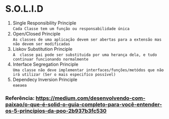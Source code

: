 # S.O.L.I.D

1. Single Responsibility Principle <br>
  ``Cada Classe tem um função ou responsabilidade única``
2. Open/Closed Principle <br>
  `As classes de uma aplicação devem ser abertas para a extensão mas não devem ser modificadas`
3. Liskov Substitution Principle <br>
  ``A  classe pai pode ser substituida por uma herança dela, e tudo continuar funcionando normalmente``
4. Interface Segregation Principle <br>
    ``Uma classe não deve implementar interfaces/funções/metódos que não irá utilizar (Ser o mais especifíco possível)``
5. Dependecy Inversion Principle <br>
  ``eaeaea``

### Referência: https://medium.com/desenvolvendo-com-paixao/o-que-é-solid-o-guia-completo-para-você-entender-os-5-princípios-da-poo-2b937b3fc530